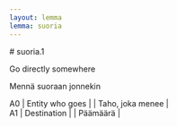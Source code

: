 ```yaml
---
layout: lemma
lemma: suoria
---
```


<div class="sense">
# <span class="sensename">suoria.1</span>

<span class="description">Go directly somewhere</span>

<span class="description">Mennä suoraan jonnekin</span>

A0 | Entity who goes |   | Taho, joka menee |  
A1 | Destination |   | Päämäärä |  

</div>

